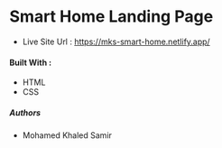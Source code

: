 # Smart Home Landing Page

- Live Site Url : https://mks-smart-home.netlify.app/

#### Built With :

- HTML
- CSS

##### Authors

- Mohamed Khaled Samir
